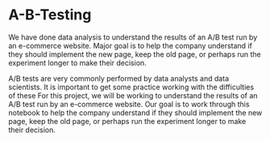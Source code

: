 # A-B-Testing
We have done data analysis to understand the results of an A/B test run by an e-commerce website. Major goal is to help the company understand if they should implement the new page, keep the old page, or perhaps run the experiment longer to make their decision.


A/B tests are very commonly performed by data analysts and data scientists. It is important to get some practice working with the difficulties of these
For this project, we will be working to understand the results of an A/B test run by an e-commerce website. Our goal is to work through this notebook to help the company understand if they should implement the new page, keep the old page, or perhaps run the experiment longer to make their decision.
